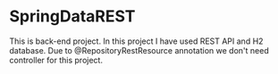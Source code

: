 # SpringDataREST
This is back-end project. In this project I have used REST API and H2 database. Due to @RepositoryRestResource annotation we don't need controller for this project.
